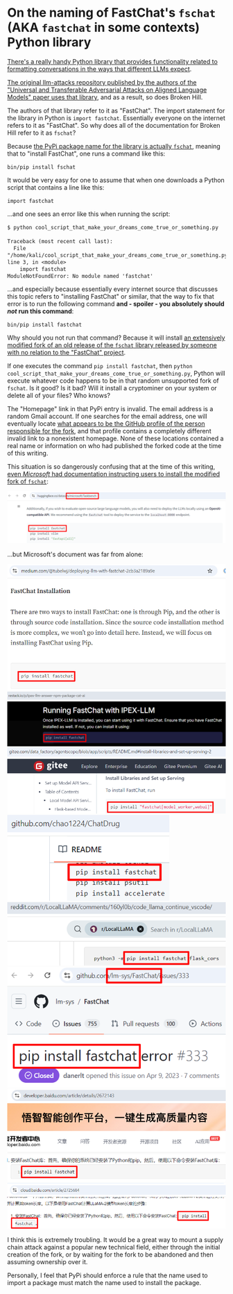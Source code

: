 # On the naming of FastChat's `fschat` (AKA `fastchat` in some contexts) Python library

[There's a really handy Python library that provides functionality related to formatting conversations in the ways that different LLMs expect](https://github.com/lm-sys/FastChat).

[The original llm-attacks repository published by the authors of the "Universal and Transferable Adversarial Attacks on Aligned Language Models" paper uses that library](https://github.com/llm-attacks/llm-attacks/), and as a result, so does Broken Hill.

The authors of that library refer to it as "FastChat". The import statement for the library in Python is `import fastchat`. Essentially everyone on the internet refers to it as "FastChat". So why does all of the documentation for Broken Hill refer to it as `fschat`?

Because [the PyPi package name for the library is actually `fschat`](https://pypi.org/project/fschat/), meaning that to "install FastChat", one runs a command like this:

```
bin/pip install fschat
```

It would be very easy for one to assume that when one downloads a Python script that contains a line like this:

```
import fastchat
```

...and one sees an error like this when running the script:

```
$ python cool_script_that_make_your_dreams_come_true_or_something.py

Traceback (most recent call last):
  File "/home/kali/cool_script_that_make_your_dreams_come_true_or_something.py", line 3, in <module>
    import fastchat
ModuleNotFoundError: No module named 'fastchat'

```

...and especially because essentially every internet source that discusses this topic refers to "installing FastChat" or similar, that the way to fix that error is to run the following command **and - spoiler - you absolutely should *not* run this command**: 

```
bin/pip install fastchat
```

Why should you not run that command? Because it will install [an extensively modified fork of an old release of the `fschat` library released by someone with no relation to the "FastChat" project](https://pypi.org/project/fastchat/).

If one executes the command `pip install fastchat`, then `python cool_script_that_make_your_dreams_come_true_or_something.py`, Python will execute whatever code happens to be in that random unsupported fork of `fschat`. Is it good? Is it bad? Will it install a cryptominer on your system or delete all of your files? Who knows?

The "Homepage" link in that PyPi entry is invalid. The email address is a random Gmail account. If one searches for the email address, one will eventually locate [what appears to be the GitHub profile of the person responsible for the fork](https://github.com/linkedlist771), and that profile contains a completely different invalid link to a nonexistent homepage. None of these locations contained a real name or information on who had published the forked code at the time of this writing.

This situation is so dangerously confusing that at the time of this writing, [even *Microsoft* had documentation instructing users to install the modified fork of `fschat`](https://huggingface.co/datasets/microsoft/Taskbench):

<img src="fschat_images/pip_install_fastchat-01.PNG" alt="[ screenshot of Microsoft's Taskbench repository at Hugging Face incorrectly instructing users to run 'pip install fastchat' ]">

...but Microsoft's document was far from alone:

<img src="fschat_images/pip_install_fastchat-02.PNG" alt="[ screenshot of a Medium post incorrectly instructing users to run 'pip install fastchat' ]">

<img src="fschat_images/pip_install_fastchat-03.PNG" alt="[ screenshot of restack.io / IPEX-LLM  incorrectly instructing users to run 'pip install fastchat' ]">

<img src="fschat_images/pip_install_fastchat-04.PNG" alt="[ screenshot of gitee.com / AgentScope documentation incorrectly instructing users to run 'pip install fastchat' ]">

<img src="fschat_images/pip_install_fastchat-05.PNG" alt="[ screenshot of the ChatDrug GitHub repository incorrectly instructing users to run 'pip install fastchat' ]">

<img src="fschat_images/pip_install_fastchat-06.PNG" alt="[ screenshot of a Reddit thread incorrectly instructing users to run 'pip install fastchat' ]">

<img src="fschat_images/pip_install_fastchat-07.PNG" alt="[ screenshot of an issue in lm-sys' own GitHub repository for the fschat library incorrectly referring to 'pip install fastchat' ]">

<img src="fschat_images/pip_install_fastchat-08.PNG" alt="[ screenshot of developer.baidu.com documentation incorrectly instructing users to run 'pip install fastchat' ]">

<img src="fschat_images/pip_install_fastchat-09.PNG" alt="[ screenshot of cloud.baidu.com documentation incorrectly instructing users to run 'pip install fastchat' ]">

I think this is extremely troubling. It would be a great way to mount a supply chain attack against a popular new technical field, either through the initial creation of the fork, or by waiting for the fork to be abandoned and then assuming ownership over it.

Personally, I feel that PyPi should enforce a rule that the name used to import a package must match the name used to install the package.
